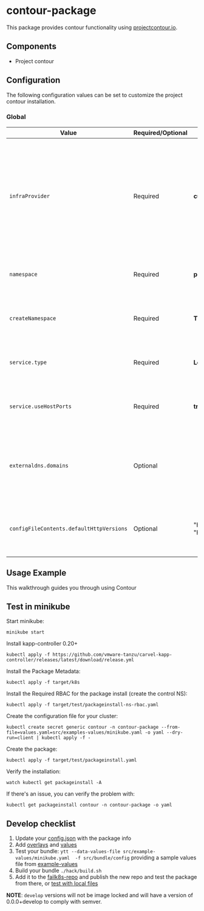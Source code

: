 # contour-package

This package provides contour functionality using [projectcontour.io](https://projectcontour.io/).

## Components

- Project contour

## Configuration

The following configuration values can be set to customize the project contour installation.

### Global

| Value                                    | Required/Optional | Default              | Description                                                                                                                                                                             |
| ---------------------------------------- | ----------------- | -------------------- | --------------------------------------------------------------------------------------------------------------------------------------------------------------------------------------- |
| `infraProvider`                          | Required          | **custom**           | Infrastucture provider hosting the cluster. Possible values are `aws`, `gcp`, `azure`, `kind`, `minikube` and `custom`. This will predefine some values for the envoy svc and daemonset |
| `namespace`                              | Required          | **projectcontour**   | The namespace in which to deploy contour                                                                                                                                                |
| `createNamespace`                        | Required          | **True**             | Needs the namespace where contour will be installed to be created?                                                                                                                      |
| `service.type`                           | Required          | **LoadBalancer**     | Type of Service for Envoy service. (ClusterIP or LoadBalancer)                                                                                                                          |
| `service.useHostPorts`                   | Required          | **true**             | Whether hostPorts should be configured on the daemonset                                                                                                                                 |
| `externaldns.domains`                    | Optional          | <EMPTY>              | List of DNS domains that will be used to configure external dns. (A wildcard `*.` preffix and `.` suffix will be added                                                                  |
| `configFileContents.defaultHttpVersions` | Optional          | "HTTP/1.1", "HTTP/2" | HTTP protocols to use. You can provide only one of them to disable the other                                                                                                            |

## Usage Example

This walkthrough guides you through using Contour

## Test in minikube

Start minikube:

```
minikube start
```

Install kapp-controller 0.20+

```
kubectl apply -f https://github.com/vmware-tanzu/carvel-kapp-controller/releases/latest/download/release.yml
```

Install the Package Metadata:

```
kubectl apply -f target/k8s
```

Install the Required RBAC for the package install (create the control NS):

```
kubectl apply -f target/test/packageinstall-ns-rbac.yaml
```

Create the configuration file for your cluster:

```
kubectl create secret generic contour -n contour-package --from-file=values.yaml=src/examples-values/minikube.yaml -o yaml --dry-run=client | kubectl apply -f -
```

Create the package:

```
kubectl apply -f target/test/packageinstall.yaml
```

Verify the installation:

```
watch kubectl get packageinstall -A
```

If there's an issue, you can verify the problem with:

```
kubectl get packageinstall contour -n contour-package -o yaml
```

## Develop checklist

1. Update your [config.json](./config.json) with the package info
2. Add [overlays](./src/bundle/config/overlays/) and [values](./src/bundle/config/values.yaml)
3. Test your bundle: `ytt --data-values-file src/example-values/minikube.yaml  -f src/bundle/config` providing a sample values file from [example-values](./src/examples-values/)
4. Build your bundle `./hack/build.sh`
5. Add it to the [failk8s-repo](https://github.com/failk8s-packages/failk8s-repo) and publish the new repo and test the package from there, or [test with local files](./target/test)

**NOTE**: `develop` versions will not be image locked and will have a version of 0.0.0+develop to comply with semver.
